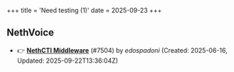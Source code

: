 +++
title = 'Need testing (1)'
date = 2025-09-23
+++

## NethVoice
- :point_right: **[NethCTI Middleware](https://github.com/NethServer/dev/issues/7504)** (#7504) by *edospadoni* (Created: 2025-06-16, Updated: 2025-09-22T13:36:04Z)

